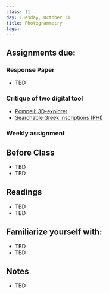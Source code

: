 ```yaml
---
class: 11
day: Tuesday, October 31
title: Photogrammetry
tags: 
---
```


## Assignments due:

### Response Paper
- TBD

### Critique of two digital tool
- [Pompeii: 3D-explorer](https://www.cyark.org/projects/pompeii/3D-Explorer)
- [Searchable Greek Inscriptions (PHI)](https://epigraphy.packhum.org/)

### Weekly assignment

## Before Class 
- TBD 
- TBD 

## Readings 
- TBD 
- TBD 

## Familiarize yourself with: 
- TBD 
- TBD 

## Notes 
- TBD